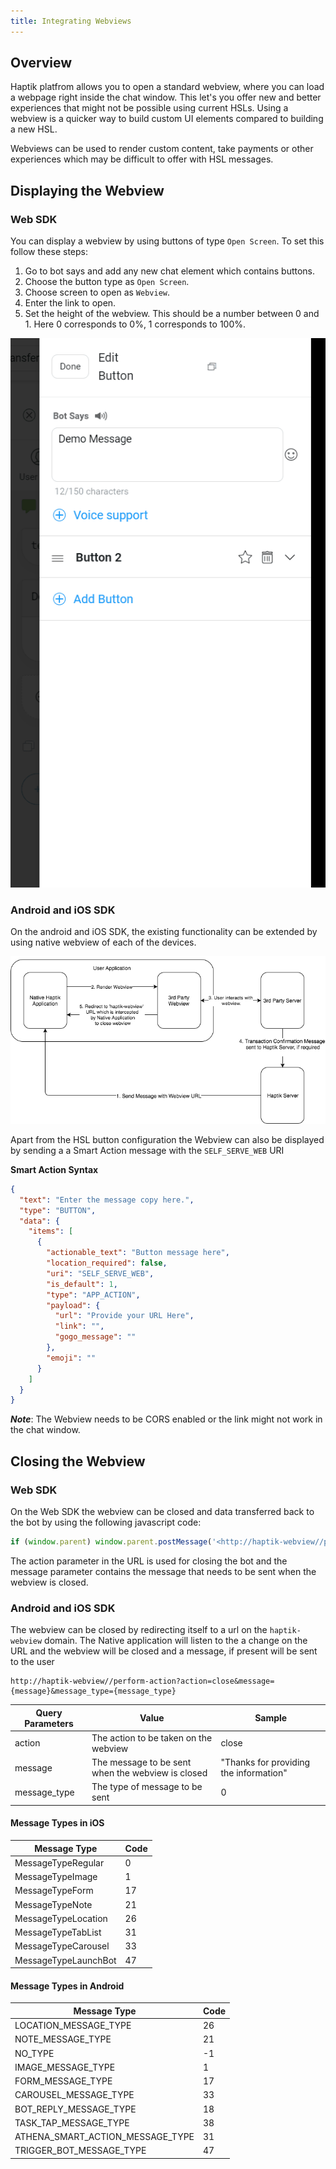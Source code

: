 ```yaml
---
title: Integrating Webviews
---
```


## Overview
Haptik platfrom allows you to open a standard webview, where you can load a webpage right inside the chat window. This let's you offer new and 
better experiences that might not be possible using current HSLs. Using a webview is a quicker way to build custom UI elements compared to building a new HSL.

Webviews can be used to render custom content, take payments or other experiences which may be
difficult to offer with HSL messages. 


## Displaying the Webview

### Web SDK
You can display a webview by using buttons of type `Open Screen`. To set this follow these steps:

1) Go to bot says and add any new chat element which contains buttons. 
2) Choose the button type as `Open Screen`.
3) Choose screen to open as `Webview`.
4) Enter the link to open.
5) Set the height of the webview. This should be a number between 0 and 1. Here 0 corresponds to 0%, 1 corresponds to 100%.

![Creating a Webview Button](assets/integrating_webviews_hsl_button.gif)

### Android and iOS SDK
On the android and iOS SDK, the existing functionality can be extended by using native webview of each of the devices.

![img](assets/Apps-Webview.png)

Apart from the HSL button configuration the Webview can also be displayed by sending a a Smart Action message with the
`SELF_SERVE_WEB` URI

**Smart Action Syntax**

```json
{
  "text": "Enter the message copy here.",
  "type": "BUTTON",
  "data": {
    "items": [
      {
        "actionable_text": "Button message here",
        "location_required": false,
        "uri": "SELF_SERVE_WEB",
        "is_default": 1,
        "type": "APP_ACTION",
        "payload": {
          "url": "Provide your URL Here",
          "link": "",
          "gogo_message": ""
        },
        "emoji": ""
      }
    ]
  }
}
```

***Note***: The Webview needs to be CORS enabled or the link might not work in the chat window.

## Closing the Webview

### Web SDK
On the Web SDK the webview can be closed and data transferred back to the bot by using the following javascript code:

```javascript
if (window.parent) window.parent.postMessage('<http://haptik-webview//perform-action?action=close&message=HelloWorld!!',> '*')|
```

The action parameter in the URL is used for closing the bot and the message parameter contains the message that needs to be sent when the webview is closed.

### Android and iOS SDK
The webview can be closed by redirecting itself to a url on the
`haptik-webview` domain. The Native application will listen to the a
change on the URL and the webview will be closed and a message, if
present will be sent to the user

```http
http://haptik-webview//perform-action?action=close&message={message}&message_type={message_type}
```

|Query Parameters | Value | Sample |
|-----------------|-------|--------|
| action | The action to be taken on the webview | close|
| message| The message to be sent when the webview is closed | "Thanks for providing the information"|
| message_type | The type of message to be sent | 0| 


#### Message Types in iOS

|Message Type | Code |
|-------------|------|
|MessageTypeRegular  | 0|
|MessageTypeImage    | 1|
|MessageTypeForm     | 17|
|MessageTypeNote     | 21|
|MessageTypeLocation | 26|
|MessageTypeTabList  | 31|
|MessageTypeCarousel | 33|
|MessageTypeLaunchBot| 47|

#### Message Types in Android

|Message Type | Code |
|-------------|------|
|LOCATION_MESSAGE_TYPE|26|
|NOTE_MESSAGE_TYPE|21|
|NO_TYPE|-1|
|IMAGE_MESSAGE_TYPE|1|
|FORM_MESSAGE_TYPE|17|
|CAROUSEL_MESSAGE_TYPE|33|
|BOT_REPLY_MESSAGE_TYPE|18|
|TASK_TAP_MESSAGE_TYPE|38|
|ATHENA_SMART_ACTION_MESSAGE_TYPE|31|
|TRIGGER_BOT_MESSAGE_TYPE|47|

